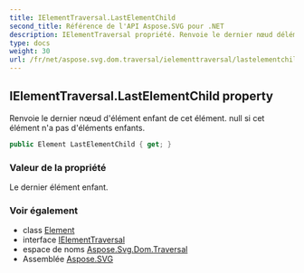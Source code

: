 ```yaml
---
title: IElementTraversal.LastElementChild
second_title: Référence de l'API Aspose.SVG pour .NET
description: IElementTraversal propriété. Renvoie le dernier nœud délément enfant de cet élément. null si cet élément na pas déléments enfants.
type: docs
weight: 30
url: /fr/net/aspose.svg.dom.traversal/ielementtraversal/lastelementchild/
---
```

## IElementTraversal.LastElementChild property

Renvoie le dernier nœud d'élément enfant de cet élément. null si cet élément n'a pas d'éléments enfants.

```csharp
public Element LastElementChild { get; }
```

### Valeur de la propriété

Le dernier élément enfant.

### Voir également

* class [Element](../../../aspose.svg.dom/element/)
* interface [IElementTraversal](../)
* espace de noms [Aspose.Svg.Dom.Traversal](../../ielementtraversal/)
* Assemblée [Aspose.SVG](../../../)


